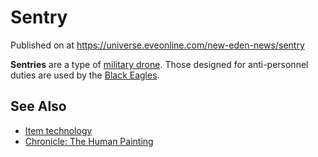 # Sentry
Published on  at https://universe.eveonline.com/new-eden-news/sentry

**Sentries** are a type of [military drone](5TesdXq5to62CrbIBuPXxS).
Those designed for anti-personnel duties are used by the [Black Eagles](black-eagles).

See Also
--------

-   [Item technology](1atx3NGYkl3oP5JiEa1ShQ)
-   [Chronicle: The Human Painting](bYI4DMTfbbK6BKfAmsU17)
